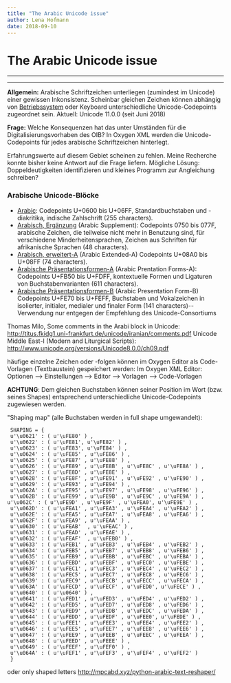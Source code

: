 ```yaml
---
title: "The Arabic Unicode issue"
author: Lena Hofmann
date: 2018-09-10
---
```


# The Arabic Unicode issue
---
---

**Allgemein:** Arabische Schriftzeichen unterliegen (zumindest im Unicode) einer gewissen Inkonsistenz. Scheinbar gleichen Zeichen können abhängig von [Betriebssystem](https://en.wikipedia.org/wiki/Arabic_keyboard) oder Keyboard unterschiedliche Unicode-Codepoints zugeordnet sein. 
Aktuell: Unicode 11.0.0 (seit Juni 2018)

**Frage:** Welche Konsequenzen hat das unter Umständen für die Digitalisierungsvorhaben des OIB? In Oxygen XML werden die Unicode-Codepoints für jedes arabische Schriftzeichen hinterlegt.

Erfahrungswerte auf diesem Gebiet scheinen zu fehlen. Meine Recherche konnte bisher keine Antwort auf die Frage liefern. 
Mögliche Lösung: Doppeldeutigkeiten identifizieren und kleines Programm zur Angleichung schreiben? 

### Arabische Unicode-Blöcke
- [Arabic](https://beta.codepoints.net/arabic): Codepoints U+0600 bis U+06FF, Standardbuchstaben und -diakritika, indische Zahlschrift (255 characters).
- [Arabisch, Ergänzung](https://de.wikipedia.org/wiki/Unicodeblock_Arabisch,_Erg%C3%A4nzung) (Arabic Supplement): Codepoints 0750 bis 077F, arabische Zeichen, die teilweise nicht mehr in Benutzung sind, für verschiedene Minderheitensprachen, Zeichen aus Schriften für afrikanische Sprachen (48 characters).
- [Arabisch, erweitert-A](https://de.wikipedia.org/wiki/Unicodeblock_Arabisch,_erweitert-A) (Arabic Extended-A) Codepoints U+08A0 bis U+08FF (74 characters).
- [Arabische Präsentationsformen-A](https://de.wikipedia.org/wiki/Unicodeblock_Arabische_Pr%C3%A4sentationsformen-A) (Arabic Prentation Forms-A): Codepoints U+FB50 bis U+FDFF, kontextuelle Formen und Ligaturen von Buchstabenvarianten (611 characters).
- [Arabische Präsentationsformen-B](https://de.wikipedia.org/wiki/Unicodeblock_Arabische_Pr%C3%A4sentationsformen-B) (Arabic Presentation Form-B) Codepoints U+FE70 bis U+FEFF, Buchstaben und Vokalzeichen in isolierter, initialer, medialer und finaler Form (141 characters)-- Verwendung nur entgegen der Empfehlung des Unicode-Consortiums

Thomas Milo, Some comments in the Arabi block in Unicode: http://titus.fkidg1.uni-frankfurt.de/unicode/iranian/comments.pdf
Unicode Middle East-I (Modern and Liturgical Scripts): http://www.unicode.org/versions/Unicode8.0.0/ch09.pdf

häufige einzelne Zeichen oder -folgen können im Oxygen Editor als Code-Vorlagen (Textbaustein) gespeichert werden:
Im Oxygen XML Editor: Optionen --> Einstellungen --> Editor --> Vorlagen --> Code-Vorlagen

**ACHTUNG**: Dem gleichen Buchstaben können seiner Position im Wort (bzw. seines Shapes) entsprechend unterschiedliche Unicode-Codepoints zugewiesen werden. 

"Shaping map" (alle Buchstaben werden in full shape umgewandelt):

     SHAPING = {
     u'\u0621' : ( u'\uFE80' ) ,
     u'\u0622' : ( u'\uFE81', u'\uFE82' ) ,
     u'\u0623' : ( u'\uFE83', u'\uFE84' ) ,
     u'\u0624' : ( u'\uFE85' , u'\uFE86' ) ,
     u'\u0625' : ( u'\uFE87' , u'\uFE88' ) ,
     u'\u0626' : ( u'\uFE89' , u'\uFE8B' , u'\uFE8C' , u'\uFE8A' ) ,
     u'\u0627' : ( u'\uFE8D' , u'\uFE8E' ) ,
     u'\u0628' : ( u'\uFE8F' , u'\uFE91' , u'\uFE92' , u'\uFE90' ) ,
     u'\u0629' : ( u'\uFE93' , u'\uFE94' ) ,
     u'\u062A' : ( u'\uFE95' , u'\uFE97' , u'\uFE98' , u'\uFE96' ) ,
     u'\u062B' : ( u'\uFE99' , u'\uFE9B' , u'\uFE9C' , u'\uFE9A' ) ,
    u'\u062C' : ( u'\uFE9D' , u'\uFE9F' , u'\uFEA0', u'\uFE9E' ) ,
     u'\u062D' : ( u'\uFEA1' , u'\uFEA3' , u'\uFEA4' , u'\uFEA2' ) ,
     u'\u062E' : ( u'\uFEA5' , u'\uFEA7' , u'\uFEA8' , u'\uFEA6' ) ,
     u'\u062F' : ( u'\uFEA9' , u'\uFEAA' ) ,
     u'\u0630' : ( u'\uFEAB'  , u'\uFEAC' ) ,
     u'\u0631' : ( u'\uFEAD' , u'\uFEAE' ) ,
     u'\u0632' : ( u'\uFEAF'  , u'\uFEB0' ) ,
     u'\u0633' : ( u'\uFEB1' , u'\uFEB3' , u'\uFEB4' , u'\uFEB2' ) ,
     u'\u0634' : ( u'\uFEB5' , u'\uFEB7' , u'\uFEB8' , u'\uFEB6' ) ,
     u'\u0635' : ( u'\uFEB9' , u'\uFEBB' , u'\uFEBC' , u'\uFEBA' ) ,
     u'\u0636' : ( u'\uFEBD' , u'\uFEBF' , u'\uFEC0' , u'\uFEBE' ) ,
     u'\u0637' : ( u'\uFEC1' , u'\uFEC3' , u'\uFEC4' , u'\uFEC2' ) ,
     u'\u0638' : ( u'\uFEC5' , u'\uFEC7' , u'\uFEC8' , u'\uFEC6' ) ,
     u'\u0639' : ( u'\uFEC9' , u'\uFECB' , u'\uFECC' , u'\uFECA' ) ,
     u'\u063A' : ( u'\uFECD' , u'\uFECF' , u'\uFED0', u'\uFECE' ) ,
     u'\u0640' : ( u'\u0640' ) ,
     u'\u0641' : ( u'\uFED1' , u'\uFED3' , u'\uFED4' , u'\uFED2' ) ,
     u'\u0642' : ( u'\uFED5' , u'\uFED7' , u'\uFED8' , u'\uFED6' ) ,
     u'\u0643' : ( u'\uFED9' , u'\uFEDB' , u'\uFEDC' , u'\uFEDA' ) ,
     u'\u0644' : ( u'\uFEDD' , u'\uFEDF' , u'\uFEE0', u'\uFEDE' ) ,
     u'\u0645' : ( u'\uFEE1' , u'\uFEE3' , u'\uFEE4' , u'\uFEE2' ) ,
     u'\u0646' : ( u'\uFEE5' , u'\uFEE7' , u'\uFEE8' , u'\uFEE6' ) ,
     u'\u0647' : ( u'\uFEE9' , u'\uFEEB' , u'\uFEEC' , u'\uFEEA' ) ,
     u'\u0648' : ( u'\uFEED' , u'\uFEEE' ) ,
     u'\u0649' : ( u'\uFEEF' , u'\uFEF0' ) ,
     u'\u064A' : ( u'\uFEF1' , u'\uFEF3' , u'\uFEF4' , u'\uFEF2' )
     }

oder only shaped letters http://mpcabd.xyz/python-arabic-text-reshaper/ 
